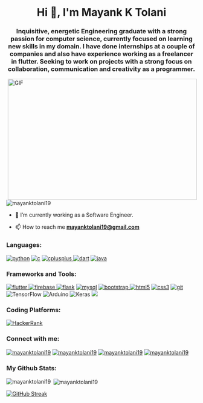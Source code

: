 <h1 align="center">Hi 👋, I'm Mayank K Tolani</h1>
<h3 align="center">Inquisitive, energetic Engineering graduate with a strong passion for computer science, currently focused on learning new skills in my domain. I have done internships at a couple of companies and also have experience working as a freelancer in flutter. Seeking to work on projects with a strong focus on collaboration, communication and creativity as a programmer.</h3>

<img align="right" alt="GIF" src="code.gif" width="500" height="320" />

<p align="left"> <img src="https://komarev.com/ghpvc/?username=mayanktolani19&label=Profile%20views&color=0e75b6&style=flat" alt="mayanktolani19" /> </p>

- 🔭 I’m currently working as a Software Engineer.

- 📫 How to reach me **mayanktolani19@gmail.com**

<h3 align="left">Languages:</h3>
<p align="left"><a href="https://img.shields.io/badge/Python-3776AB?style=for-the-badge&logo=python&logoColor=white" target="_blank"> <img src="https://img.shields.io/badge/Python-3776AB?style=for-the-badge&logo=python&logoColor=white" alt="python"/></a>
<a href="https://img.shields.io/badge/C-00599C?style=for-the-badge&logo=c&logoColor=white" target="_blank"> <img src="https://img.shields.io/badge/C-00599C?style=for-the-badge&logo=c&logoColor=white" alt="c"/></a>
<a href="https://img.shields.io/badge/C%2B%2B-00599C?style=for-the-badge&logo=c%2B%2B&logoColor=white" target="_blank"> <img src="https://img.shields.io/badge/C%2B%2B-00599C?style=for-the-badge&logo=c%2B%2B&logoColor=white" alt="cplusplus"/> </a>
<a href="https://img.shields.io/badge/Dart-0175C2?style=for-the-badge&logo=dart&logoColor=white" target="_blank"> <img src="https://img.shields.io/badge/Dart-0175C2?style=for-the-badge&logo=dart&logoColor=white" alt="dart"/></a>
<a href="https://img.shields.io/badge/Java-ED8B00?style=for-the-badge&logo=java&logoColor=white" target="_blank"> <img src="https://img.shields.io/badge/Java-ED8B00?style=for-the-badge&logo=java&logoColor=white" alt="java"/></a></p>


<h3 align="left">Frameworks and Tools:</h3>
<p align="left">
<a href="https://img.shields.io/badge/Flutter-02569B?style=for-the-badge&logo=flutter&logoColor=white" target="_blank"> <img src="https://img.shields.io/badge/Flutter-02569B?style=for-the-badge&logo=flutter&logoColor=white" alt="flutter"/> </a>
<a href="https://camo.githubusercontent.com/e2d2713531b33068d2fcaba123f070176d8a68e7e5df4658c9050ea54b876571/68747470733a2f2f696d672e736869656c64732e696f2f62616467652f2d46697265626173652d3138313731373f7374796c653d666f722d7468652d6261646765266c6f676f3d6669726562617365" target="_blank"> <img src="https://camo.githubusercontent.com/e2d2713531b33068d2fcaba123f070176d8a68e7e5df4658c9050ea54b876571/68747470733a2f2f696d672e736869656c64732e696f2f62616467652f2d46697265626173652d3138313731373f7374796c653d666f722d7468652d6261646765266c6f676f3d6669726562617365" alt="firebase"/>
<a href="https://img.shields.io/badge/Flask-000000?style=for-the-badge&logo=flask&logoColor=white" target="_blank"> <img src="https://img.shields.io/badge/Flask-000000?style=for-the-badge&logo=flask&logoColor=white" alt="flask"/></a>
<a href="	https://img.shields.io/badge/MySQL-00000F?style=for-the-badge&logo=mysql&logoColor=white"> <img src="https://img.shields.io/badge/MySQL-00000F?style=for-the-badge&logo=mysql&logoColor=white" alt="mysql"/></a>
<a href="https://img.shields.io/badge/Bootstrap-563D7C?style=for-the-badge&logo=bootstrap&logoColor=white" target="_blank"> <img src="https://img.shields.io/badge/Bootstrap-563D7C?style=for-the-badge&logo=bootstrap&logoColor=white" alt="bootstrap"/>
</a> 
<a href="https://img.shields.io/badge/HTML-239120?style=for-the-badge&logo=html5&logoColor=white" target="_blank"> <img src="https://img.shields.io/badge/HTML-239120?style=for-the-badge&logo=html5&logoColor=white" alt="html5"/></a>
<a href="https://img.shields.io/badge/CSS-239120?&style=for-the-badge&logo=css3&logoColor=white" target="_blank"> <img src="https://img.shields.io/badge/CSS-239120?&style=for-the-badge&logo=css3&logoColor=white" alt="css3"/></a>
<a href="https://camo.githubusercontent.com/d5e222f37b91cf39143d6ed867b049fed4f621256765b33620103bf99a05d1f5/68747470733a2f2f696d672e736869656c64732e696f2f62616467652f2d4769742d626c61636b3f7374796c653d666f722d7468652d6261646765266c6f676f3d676974" target="_blank"> <img src="https://camo.githubusercontent.com/d5e222f37b91cf39143d6ed867b049fed4f621256765b33620103bf99a05d1f5/68747470733a2f2f696d672e736869656c64732e696f2f62616467652f2d4769742d626c61636b3f7374796c653d666f722d7468652d6261646765266c6f676f3d676974" alt="git"/></a>
<img alt="TensorFlow" src="https://img.shields.io/badge/TensorFlow%20-%23FF6F00.svg?&style=for-the-badge&logo=TensorFlow&logoColor=white"/>
<img alt="Arduino" src="https://img.shields.io/badge/-Arduino-00979D?style=for-the-badge&logo=Arduino&logoColor=white"/>
<img alt="Keras" src="https://img.shields.io/badge/Keras%20-%23D00000.svg?&style=for-the-badge&logo=Keras&logoColor=white"/>
<a href="https://camo.githubusercontent.com/473c627ae1fb6868c6b13c2a591fec0c82d09851c292c383d411656fd20adb63/68747470733a2f2f696d672e736869656c64732e696f2f62616467652f2d416e61636f6e64612d3138313731373f7374796c653d666f722d7468652d6261646765266c6f676f3d616e61636f6e6461"><img src="https://camo.githubusercontent.com/473c627ae1fb6868c6b13c2a591fec0c82d09851c292c383d411656fd20adb63/68747470733a2f2f696d672e736869656c64732e696f2f62616467652f2d416e61636f6e64612d3138313731373f7374796c653d666f722d7468652d6261646765266c6f676f3d616e61636f6e6461"></a>

<h3 align="left">Coding Platforms:</h3>
<p align="left">
<a href="https://www.hackerrank.com/mayanktolani19"><img alt="HackerRank" src="https://img.shields.io/badge/-Hackerrank-2EC866?style=for-the-badge&logo=HackerRank&logoColor=white"/></a>
</p>


<h3 align="left">Connect with me:</h3>
<p align="left">
<a href="https://linkedin.com/in/mayanktolani19" target="blank"><img align="center" src="https://img.shields.io/badge/LinkedIn-0077B5?style=for-the-badge&logo=linkedin&logoColor=white" alt="mayanktolani19"/></a>
<a href="https://instagram.com/mayanktolani19" target="blank"><img align="center" src="https://img.shields.io/badge/Instagram-E4405F?style=for-the-badge&logo=instagram&logoColor=white" alt="mayanktolani19"/></a>
<a href="https://www.facebook.com/mayank.tolani.712/" target="blank"><img align="center" src="https://img.shields.io/badge/Facebook-1877F2?style=for-the-badge&logo=facebook&logoColor=white" alt="mayanktolani19"/></a>
<a href="mailto:mayanktolani19@gmail.com" target="blank"><img align="center" src="https://img.shields.io/badge/Gmail-D14836?style=for-the-badge&logo=gmail&logoColor=white" alt="mayanktolani19"/></a>
</p>


<h3 align="left">My Github Stats:</h3>

<p><img align="left" src="https://github-readme-stats.vercel.app/api/top-langs?username=mayanktolani19&show_icons=true&locale=en&layout=compact" alt="mayanktolani19" /></p>

<p>&nbsp;<img align="center" src="https://github-readme-stats.vercel.app/api?username=mayanktolani19&show_icons=true&locale=en" alt="mayanktolani19" /></p>

[![GitHub Streak](https://github-readme-streak-stats.herokuapp.com/?user=mayanktolani19&theme=default)](https://git.io/streak-stats)
